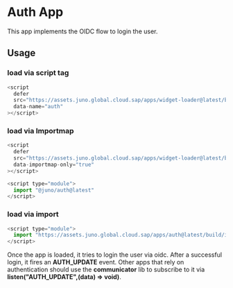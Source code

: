 # Auth App

This app implements the OIDC flow to login the user.

## Usage

### load via script tag

```js
<script
  defer
  src="https://assets.juno.global.cloud.sap/apps/widget-loader@latest/build/app.js"
  data-name="auth"
></script>
```

### load via Importmap

```js
<script
  defer
  src="https://assets.juno.global.cloud.sap/apps/widget-loader@latest/build/app.js"
  data-importmap-only="true"
></script>

<script type="module">
  import "@juno/auth@latest"
</script>
```

### load via import

```js
<script type="module">
  import "https://assets.juno.global.cloud.sap/apps/auth@latest/build/index.js"
</script>
```

Once the app is loaded, it tries to login the user via oidc. After a successful login, it fires an **AUTH_UPDATE** event. Other apps that rely on authentication should use the **communicator** lib to subscribe to it via **listen("AUTH_UPDATE",(data) => void)**.
